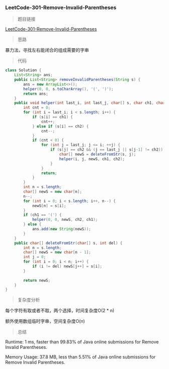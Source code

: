 ### LeetCode-301-Remove-Invalid-Parentheses

> 题目链接

[LeetCode-301-Remove-Invalid-Parentheses](https://leetcode.com/problems/remove-invalid-parentheses/)

> 思路

暴力法，寻找左右能闭合的组成需要的字串

> 代码

```java
class Solution {
    List<String> ans;
    public List<String> removeInvalidParentheses(String s) {
        ans = new ArrayList<>();
        helper(0, 0, s.toCharArray(), '(', ')');
        return ans;
    }
    public void helper(int last_i, int last_j, char[] s, char ch1, char ch2) {
        int cnt = 0;
        for (int i = last_i; i < s.length; i++) {
            if (s[i] == ch1) {
                cnt++;
            } else if (s[i] == ch2) {
                cnt--;
            }
            if (cnt < 0) {
                for (int j = last_j; j <= i; ++j) {
                    if (s[j] == ch2 && (j == last_j || s[j-1] != ch2)) {
                        char[] newS = deleteFromStr(s, j);
                        helper(i, j, newS, ch1, ch2);
                    }
                }
                return;
            }
        }
        int n = s.length;
        char[] newS = new char[n];
        n--;
        for (int i = 0; i < s.length; i++, n--) {
            newS[n] = s[i];
        }
        if (ch1 == '(') {
            helper(0, 0, newS, ch2, ch1);
        } else {
            ans.add(new String(newS));
        }
    }
    public char[] deleteFromStr(char[] s, int del) {
        int n = s.length;
        char[] newS = new char[n - 1];
        int j = 0;
        for (int i = 0; i < n; i++) {
            if (i != del) newS[j++] = s[i];
        }
        
        return newS;
    }   
}
```

> 复杂度分析

每个字符有取或者不取，两个选择，时间复杂度O(2 * n)

额外使用数组临时字串，空间复杂度O(n)

> 总结

Runtime: 1 ms, faster than 99.83% of Java online submissions for Remove Invalid Parentheses.

Memory Usage: 37.8 MB, less than 5.51% of Java online submissions for Remove Invalid Parentheses.
